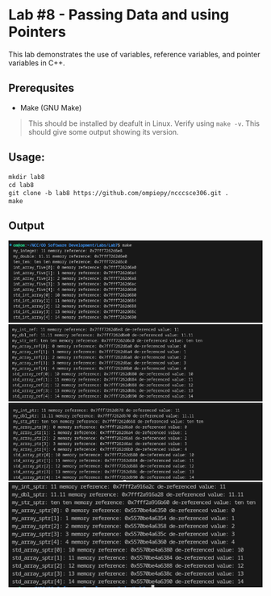 # Lab #8 - Passing Data and using Pointers
This lab demonstrates the use of variables, reference variables, and pointer variables in C++.

## Prerequsites
- Make (GNU Make)
> This should be installed by deafult in Linux. Verify using ```make -v```. This should give some output showing its version.

## Usage:
```
mkdir lab8
cd lab8
git clone -b lab8 https://github.com/ompiepy/ncccsce306.git .
make
```
## Output
![output1](output1.png)
![output2](output2.png)
![output3](output3.png)
![output4](output4.png)